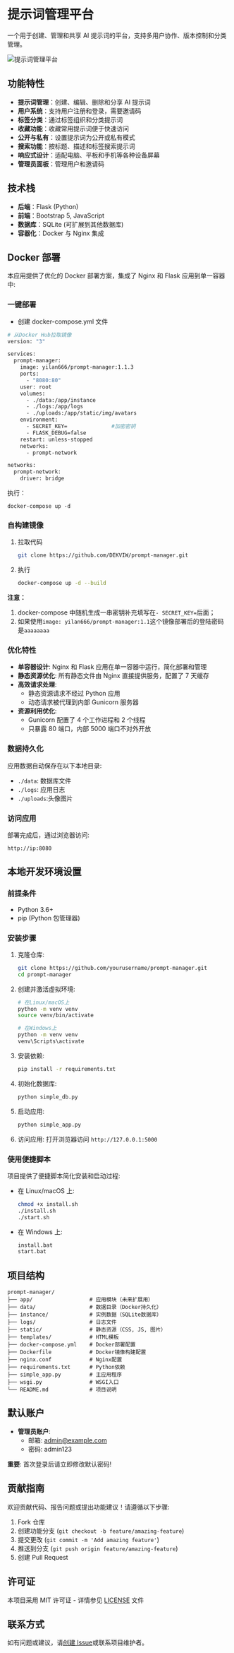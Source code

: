 # 提示词管理平台

一个用于创建、管理和共享 AI 提示词的平台，支持多用户协作、版本控制和分类管理。

![提示词管理平台](static/img/screenshot.png)

## 功能特性

- **提示词管理**：创建、编辑、删除和分享 AI 提示词
- **用户系统**：支持用户注册和登录，需要邀请码
- **标签分类**：通过标签组织和分类提示词
- **收藏功能**：收藏常用提示词便于快速访问
- **公开与私有**：设置提示词为公开或私有模式
- **搜索功能**：按标题、描述和标签搜索提示词
- **响应式设计**：适配电脑、平板和手机等各种设备屏幕
- **管理员面板**：管理用户和邀请码

## 技术栈

- **后端**：Flask (Python)
- **前端**：Bootstrap 5, JavaScript
- **数据库**：SQLite (可扩展到其他数据库)
- **容器化**：Docker 与 Nginx 集成

## Docker 部署

本应用提供了优化的 Docker 部署方案，集成了 Nginx 和 Flask 应用到单一容器中:

### 一键部署

- 创建 docker-compose.yml 文件

```bash
# 从Docker Hub拉取镜像
version: "3"

services:
  prompt-manager:
    image: yilan666/prompt-manager:1.1.3
    ports:
      - "8080:80"
    user: root
    volumes:
      - ./data:/app/instance
      - ./logs:/app/logs
      - ./uploads:/app/static/img/avatars
    environment:
      - SECRET_KEY=              #加密密钥
      - FLASK_DEBUG=false
    restart: unless-stopped
    networks:
      - prompt-network

networks:
  prompt-network:
    driver: bridge
```

执行：

```shell
docker-compose up -d
```

### 自构建镜像

1. 拉取代码

   ```sh
   git clone https://github.com/DEKVIW/prompt-manager.git
   ```

2. 执行

   ```sh
   docker-compose up -d --build
   ```

**注意：**

1. docker-compose 中随机生成一串密钥补充填写在`- SECRET_KEY=`后面；
2. 如果使用`image: yilan666/prompt-manager:1.1`这个镜像部署后的登陆密码是`aaaaaaaa`

### 优化特性

- **单容器设计**: Nginx 和 Flask 应用在单一容器中运行，简化部署和管理
- **静态资源优化**: 所有静态文件由 Nginx 直接提供服务，配置了 7 天缓存
- **高效请求处理**:
  - 静态资源请求不经过 Python 应用
  - 动态请求被代理到内部 Gunicorn 服务器
- **资源利用优化**:
  - Gunicorn 配置了 4 个工作进程和 2 个线程
  - 只暴露 80 端口，内部 5000 端口不对外开放

### 数据持久化

应用数据自动保存在以下本地目录:

- `./data`: 数据库文件
- `./logs`: 应用日志
- `./uploads`:头像图片

### 访问应用

部署完成后，通过浏览器访问:

```
http://ip:8080
```

## 本地开发环境设置

### 前提条件

- Python 3.6+
- pip (Python 包管理器)

### 安装步骤

1. 克隆仓库:

   ```bash
   git clone https://github.com/yourusername/prompt-manager.git
   cd prompt-manager
   ```

2. 创建并激活虚拟环境:

   ```bash
   # 在Linux/macOS上
   python -m venv venv
   source venv/bin/activate

   # 在Windows上
   python -m venv venv
   venv\Scripts\activate
   ```

3. 安装依赖:

   ```bash
   pip install -r requirements.txt
   ```

4. 初始化数据库:

   ```bash
   python simple_db.py
   ```

5. 启动应用:

   ```bash
   python simple_app.py
   ```

6. 访问应用:
   打开浏览器访问 `http://127.0.0.1:5000`

### 使用便捷脚本

项目提供了便捷脚本简化安装和启动过程:

- 在 Linux/macOS 上:

  ```bash
  chmod +x install.sh
  ./install.sh
  ./start.sh
  ```

- 在 Windows 上:
  ```bash
  install.bat
  start.bat
  ```

## 项目结构

```
prompt-manager/
├── app/                  # 应用模块（未来扩展用）
├── data/                 # 数据目录（Docker持久化）
├── instance/             # 实例数据（SQLite数据库）
├── logs/                 # 日志文件
├── static/               # 静态资源（CSS, JS, 图片）
├── templates/            # HTML模板
├── docker-compose.yml    # Docker部署配置
├── Dockerfile            # Docker镜像构建配置
├── nginx.conf            # Nginx配置
├── requirements.txt      # Python依赖
├── simple_app.py         # 主应用程序
├── wsgi.py               # WSGI入口
└── README.md             # 项目说明
```

## 默认账户

- **管理员账户**:
  - 邮箱: admin@example.com
  - 密码: admin123

**重要**: 首次登录后请立即修改默认密码!

## 贡献指南

欢迎贡献代码、报告问题或提出功能建议！请遵循以下步骤:

1. Fork 仓库
2. 创建功能分支 (`git checkout -b feature/amazing-feature`)
3. 提交更改 (`git commit -m 'Add amazing feature'`)
4. 推送到分支 (`git push origin feature/amazing-feature`)
5. 创建 Pull Request

## 许可证

本项目采用 MIT 许可证 - 详情参见 [LICENSE](LICENSE) 文件

## 联系方式

如有问题或建议，请[创建 Issue](https://github.com/yourusername/prompt-manager/issues)或联系项目维护者。
